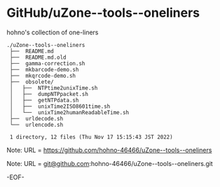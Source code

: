 # GitHub/uZone--tools--oneliners

hohno's collection of one-liners

    ./uZone--tools--oneliners
     ├──  README.md
     ├──  README.md.old
     ├──  gamma-correction.sh
     ├──  mkbarcode-demo.sh
     ├──  mkqrcode-demo.sh
     ├──  obsolete/
     │   ├──  NTPtime2unixTime.sh
     │   ├──  dumpNTPpacket.sh
     │   ├──  getNTPdata.sh
     │   ├──  unixTime2ISO8601time.sh
     │   └──  unixTime2humanReadableTime.sh
     ├──  urldecode.sh
     └──  urlencode.sh
     
     1 directory, 12 files (Thu Nov 17 15:15:43 JST 2022)


Note: URL = https://github.com/hohno-46466/uZone--tools--oneliners

Note: URL = git@github.com:hohno-46466/uZone--tools--oneliners.git

-EOF-
